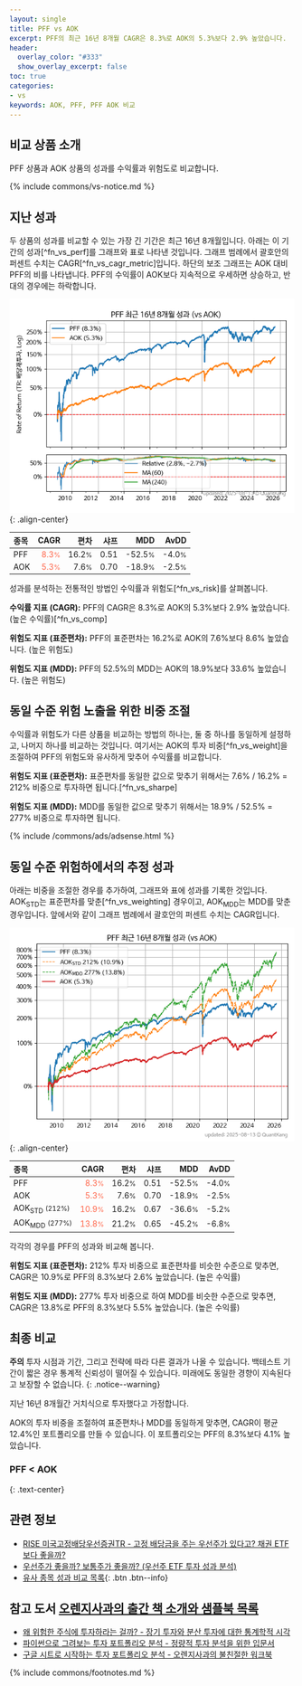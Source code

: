 ```yaml
---
layout: single
title: PFF vs AOK
excerpt: PFF의 최근 16년 8개월 CAGR은 8.3%로 AOK의 5.3%보다 2.9% 높았습니다.
header:
  overlay_color: "#333"
  show_overlay_excerpt: false
toc: true
categories:
- vs
keywords: AOK, PFF, PFF AOK 비교
---
```


## 비교 상품 소개


PFF 상품과 AOK 상품의 성과를 수익률과 위험도로 비교합니다.





{% include commons/vs-notice.md %}

## 지난 성과

두 상품의 성과를 비교할 수 있는 가장 긴 기간은 최근 16년 8개월입니다. 아래는 이 기간의 성과[^fn_vs_perf]를 그래프와 표로 나타낸 것입니다.
그래프 범례에서 괄호안의 퍼센트 수치는 CAGR[^fn_vs_cagr_metric]입니다.
하단의 보조 그래프는 AOK 대비 PFF의 비를 나타냅니다.
PFF의 수익률이 AOK보다 지속적으로 우세하면 상승하고, 반대의 경우에는 하락합니다.

![PFF](/vs/images/pff-vs-aok_dual.png){: .align-center}

| **종목** | **CAGR** | **편차** | **샤프** | **MDD** | **AvDD** |
| :------------ | ------: | -----------: | -------: | ------: | -------: |
| PFF | <span style="color: tomato">8.3<small>%</small></span> | 16.2<small>%</small> | 0.51 | -52.5<small>%</small> | -4.0<small>%</small> |
| AOK | <span style="color: tomato">5.3<small>%</small></span> | 7.6<small>%</small> | 0.70 | -18.9<small>%</small> | -2.5<small>%</small> |

<!-- more -->


성과를 분석하는 전통적인 방법인 수익률과 위험도[^fn_vs_risk]를 살펴봅니다.

**수익률 지표 (CAGR):** PFF의 CAGR은 8.3%로 AOK의 5.3%보다 2.9% 높았습니다. (높은 수익률)[^fn_vs_comp]

**위험도 지표 (표준편차):** PFF의 표준편차는 16.2%로 AOK의 7.6%보다 8.6% 높았습니다. (높은 위험도)

**위험도 지표 (MDD):** PFF의 52.5%의 MDD는 AOK의 18.9%보다 33.6% 높았습니다. (높은 위험도)



## 동일 수준 위험 노출을 위한 비중 조절

수익률과 위험도가 다른 상품을 비교하는 방법의 하나는, 둘 중 하나를 동일하게 설정하고, 나머지 하나를 비교하는 것입니다.
여기서는 AOK의 투자 비중[^fn_vs_weight]을 조절하여 PFF의 위험도와 유사하게 맞추어 수익률를 비교합니다.

**위험도 지표 (표준편차):** 표준편차를 동일한 값으로 맞추기 위해서는 7.6% / 16.2% = 212% 비중으로 투자하면 됩니다.[^fn_vs_sharpe]

**위험도 지표 (MDD):** MDD를 동일한 값으로 맞추기 위해서는 18.9% / 52.5% = 277% 비중으로 투자하면 됩니다.


{% include /commons/ads/adsense.html %}



## 동일 수준 위험하에서의 추정 성과

아래는 비중을 조절한 경우를 추가하여, 그래프와 표에 성과를 기록한 것입니다.
AOK<sub>STD</sub>는 표준편차를 맞춘[^fn_vs_weighting] 경우이고, AOK<sub>MDD</sub>는 MDD를 맞춘 경우입니다.
앞에서와 같이 그래프 범례에서 괄호안의 퍼센트 수치는 CAGR입니다.


![PFF](/vs/images/pff-vs-aok.png){: .align-center}



| **종목** | **CAGR** | **편차** | **샤프** | **MDD** | **AvDD** |
| :------------ | ------: | -----------: | -------: | ------: | -------: |
| PFF | <span style="color: tomato">8.3<small>%</small></span> | 16.2<small>%</small> | 0.51 | -52.5<small>%</small> | -4.0<small>%</small> |
| AOK | <span style="color: tomato">5.3<small>%</small></span> | 7.6<small>%</small> | 0.70 | -18.9<small>%</small> | -2.5<small>%</small> |
| AOK<sub>STD</sub> <small>(212%)</small> | <span style="color: tomato">10.9<small>%</small></span> | 16.2<small>%</small> | 0.67 | -36.6<small>%</small> | -5.2<small>%</small> |
| AOK<sub>MDD</sub> <small>(277%)</small> | <span style="color: tomato">13.8<small>%</small></span> | 21.2<small>%</small> | 0.65 | -45.2<small>%</small> | -6.8<small>%</small> |



각각의 경우를 PFF의 성과와 비교해 봅니다.

**위험도 지표 (표준편차):** 212% 투자 비중으로 표준편차를 비슷한 수준으로 맞추면, CAGR은 10.9%로 PFF의 8.3%보다 2.6% 높았습니다. (높은 수익률)

**위험도 지표 (MDD):** 277% 투자 비중으로 하여 MDD를 비슷한 수준으로 맞추면, CAGR은 13.8%로 PFF의 8.3%보다 5.5% 높았습니다. (높은 수익률)




## 최종 비교

**주의** 투자 시점과 기간, 그리고 전략에 따라 다른 결과가 나올 수 있습니다. 백테스트 기간이 짧은 경우 통계적 신뢰성이 떨어질 수 있습니다. 미래에도 동일한 경향이 지속된다고 보장할 수 없습니다.
{: .notice--warning}

지난 16년 8개월간 거치식으로 투자했다고 가정합니다.

AOK의 투자 비중을 조절하여 표준편차나 MDD를 동일하게 맞추면, CAGR이 평균 12.4%인 포트폴리오를 만들 수 있습니다.
이 포트폴리오는 PFF의 8.3%보다 4.1% 높았습니다.

### PFF &lt; AOK
{: .text-center}


## 관련 정보

- [RISE 미국고정배당우선증권TR - 고정 배당금을 주는 우선주가 있다고? 채권 ETF보다 좋을까?](https://kongdori.tistory.com/303)
- [우선주가 좋을까? 보통주가 좋을까? (우선주 ETF 투자 성과 분석)](https://kongdori.tistory.com/161)
- [유사 종목 성과 비교 목록](/vs/){: .btn .btn--info}


## 참고 도서 [오렌지사과의 출간 책 소개와 샘플북 목록](https://kongdori.tistory.com/691)

- [왜 위험한 주식에 투자하라는 걸까? - 장기 투자와 분산 투자에 대한 통계학적 시각](https://kongdori.tistory.com/421)
- [파이썬으로 그려보는 투자 포트폴리오 분석  - 정량적 투자 분석을 위한 입문서](https://kongdori.tistory.com/643)
- [구글 시트로 시작하는 투자 포트폴리오 분석 - 오렌지사과의 불친절한 워크북](https://kongdori.tistory.com/449)

{% include commons/footnotes.md %}